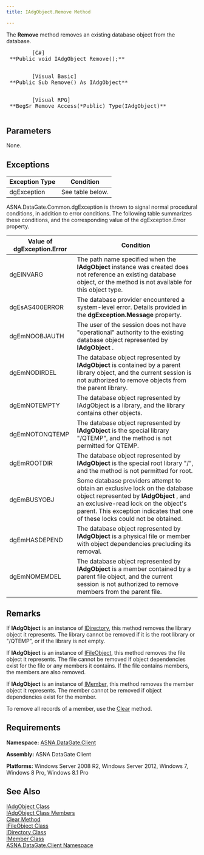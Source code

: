 ```yaml
---
title: IAdgObject.Remove Method

---
```


The **Remove** method removes an existing database object from the database.
<pre>        <span class="lang">[C#]</span>
 **Public void IAdgObject Remove();** 
      </pre>
<pre>        <span class="lang">[Visual Basic] </span>
 **Public Sub Remove() As IAdgObject** 
      </pre>
<pre class="prettyprint">
        <span class="lang">[Visual RPG]</span>
 **BegSr Remove Access(*Public) Type(IAdgObject)** 
      </pre>

## Parameters

None.
## Exceptions



| Exception Type | Condition |
| ---- | ---- |
| dgException | See table below. |



ASNA.DataGate.Common.dgException is thrown to signal normal procedural conditions, in addition to error conditions. The following table summarizes these conditions, and the corresponding value of the dgException.Error property.
<br />



| Value of dgException.Error | Condition |
| ---- | ---- |
| dgEINVARG | The path name specified when the **IAdgObject** instance was created does not reference an existing database object, or the method is not available for this object type. |
| dgEsAS400ERROR | The database provider encountered a system-level error. Details provided in the **dgException.Message** property. |
| dgEmNOOBJAUTH | The user of the session does not have "operational" authority to the existing database object represented by **IAdgObject** . |
| dgEmNODIRDEL | The database object represented by **IAdgObject** is contained by a parent library object, and the current session is not authorized to remove objects from the parent library. |
| dgEmNOTEMPTY | The database object represented by IAdgObject is a library, and the library contains other objects. |
| dgEmNOTONQTEMP | The database object represented by **IAdgObject** is the special library "/QTEMP", and the method is not permitted for QTEMP. |
| dgEmROOTDIR | The database object represented by **IAdgObject** is the special root library "/", and the method is not permitted for root. |
| dgEmBUSYOBJ | Some database providers attempt to obtain an exclusive lock on the database object represented by **IAdgObject** , and an exclusive-read lock on the object's parent. This exception indicates that one of these locks could not be obtained. |
| dgEmHASDEPEND | The database object represented by **IAdgObject** is a physical file or member with object dependencies precluding its removal. |
| dgEmNOMEMDEL | The database object represented by **IAdgObject** is a member contained by a parent file object, and the current session is not authorized to remove members from the parent file. |



## Remarks

If **IAdgObject** is an instance of [IDirectory](idirectory-class.html), this method removes the library object it represents. The library cannot be removed if it is the root library or "/QTEMP", or if the library is not empty.

If **IAdgObject** is an instance of [ IFileObject](ifile-object-class.html), this method removes the file object it represents. The file cannot be removed if object dependencies exist for the file or any members it contains. If the file contains members, the members are also removed.

If **IAdgObject** is an instance of [ IMember](imember-class.html), this method removes the member object it represents. The member cannot be removed if object dependencies exist for the member.

To remove all records of a member, use the [ Clear](imember-class-clear-method.html) method.
## Requirements

<span> **Namespace:** [ASNA.DataGate.Client](datagate-client-namespace.html) </span> 

<span> **Assembly:** ASNA DataGate Client</span> 

<span> **Platforms:** Windows Server 2008 R2, Windows Server 2012, Windows 7, Windows 8 Pro, Windows 8.1 Pro</span> 
## See Also


[IAdgObject Class](iadg-object-class.html)
      <br />
[IAdgObject Class Members](iadg-object-members.html)
      <br />
[Clear Method](imember-class-clear-method.html)
      <br />
[IFileObject Class](ifile-object-class.html)
      <br />
[IDirectory Class](idirectory-class.html)
      <br />
[IMember Class](imember-class.html)
      <br />
[ASNA.DataGate.Client Namespace](datagate-client-namespace.html)

